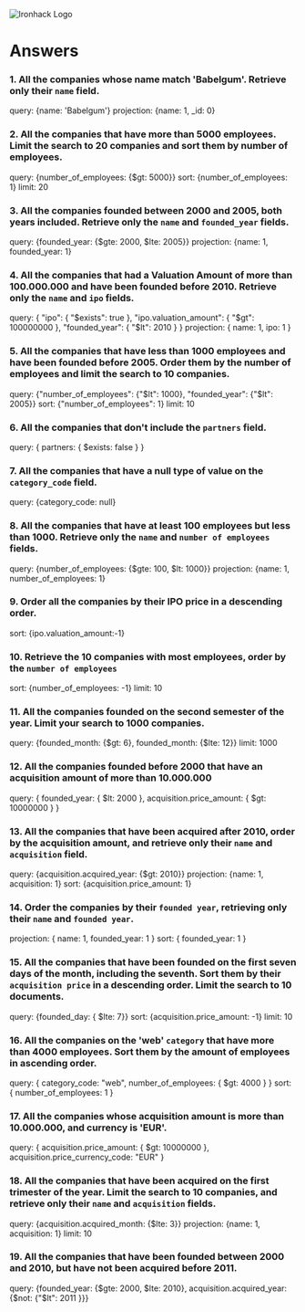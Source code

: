 ![Ironhack Logo](https://i.imgur.com/1QgrNNw.png)

# Answers

### 1. All the companies whose name match 'Babelgum'. Retrieve only their `name` field.

query: {name: 'Babelgum'}
projection: {name: 1, _id: 0}

### 2. All the companies that have more than 5000 employees. Limit the search to 20 companies and sort them by **number of employees**.

query: {number_of_employees: {$gt: 5000}}
sort: {number_of_employees: 1}
limit: 20

### 3. All the companies founded between 2000 and 2005, both years included. Retrieve only the `name` and `founded_year` fields.

query: {founded_year: {$gte: 2000, $lte: 2005}}
projection: {name: 1, founded_year: 1}

### 4. All the companies that had a Valuation Amount of more than 100.000.000 and have been founded before 2010. Retrieve only the `name` and `ipo` fields.

query: { "ipo": { "$exists": true }, "ipo.valuation_amount": { "$gt": 100000000 }, "founded_year": { "$lt": 2010 } }
projection: { name: 1, ipo: 1 }

### 5. All the companies that have less than 1000 employees and have been founded before 2005. Order them by the number of employees and limit the search to 10 companies.

query: {"number_of_employees": {"$lt": 1000}, "founded_year": {"$lt": 2005}}
sort: {"number_of_employees": 1}
limit: 10

### 6. All the companies that don't include the `partners` field.

query: { partners: { $exists: false } }

### 7. All the companies that have a null type of value on the `category_code` field.

query: {category_code: null}

### 8. All the companies that have at least 100 employees but less than 1000. Retrieve only the `name` and `number of employees` fields.

query: {number_of_employees: {$gte: 100, $lt: 1000}}
projection: {name: 1, number_of_employees: 1}

### 9. Order all the companies by their IPO price in a descending order.

sort: {ipo.valuation_amount:-1}

### 10. Retrieve the 10 companies with most employees, order by the `number of employees`

sort: {number_of_employees: -1}
limit: 10

### 11. All the companies founded on the second semester of the year. Limit your search to 1000 companies.

query: {founded_month: {$gt: 6}, founded_month: {$lte: 12}}
limit: 1000

### 12. All the companies founded before 2000 that have an acquisition amount of more than 10.000.000

query: { founded_year: { $lt: 2000 }, acquisition.price_amount: { $gt: 10000000 } }

### 13. All the companies that have been acquired after 2010, order by the acquisition amount, and retrieve only their `name` and `acquisition` field.

query: {acquisition.acquired_year: {$gt: 2010}}
projection: {name: 1, acquisition: 1}
sort: {acquisition.price_amount: 1}

### 14. Order the companies by their `founded year`, retrieving only their `name` and `founded year`.

projection: { name: 1, founded_year: 1 }
sort: { founded_year: 1 }

### 15. All the companies that have been founded on the first seven days of the month, including the seventh. Sort them by their `acquisition price` in a descending order. Limit the search to 10 documents.

query: {founded_day: { $lte: 7}}
sort: {acquisition.price_amount: -1}
limit: 10

### 16. All the companies on the 'web' `category` that have more than 4000 employees. Sort them by the amount of employees in ascending order.

query: { category_code: "web", number_of_employees: { $gt: 4000 } }
sort: { number_of_employees: 1 }

### 17. All the companies whose acquisition amount is more than 10.000.000, and currency is 'EUR'.

query: { acquisition.price_amount: { $gt: 10000000 }, acquisition.price_currency_code: "EUR" }

### 18. All the companies that have been acquired on the first trimester of the year. Limit the search to 10 companies, and retrieve only their `name` and `acquisition` fields.

query: {acquisition.acquired_month: {$lte: 3}}
projection: {name: 1, acquisition: 1}
limit: 10

### 19. All the companies that have been founded between 2000 and 2010, but have not been acquired before 2011.

query: {founded_year: {$gte: 2000, $lte: 2010}, acquisition.acquired_year: {$not: {"$lt": 2011 }}}